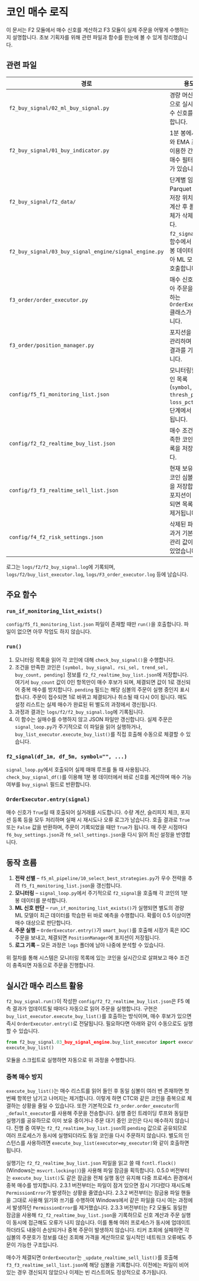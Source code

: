 # 코인 매수 로직

이 문서는 F2 모듈에서 매수 신호를 계산하고 F3 모듈이 실제 주문을
어떻게 수행하는지 설명합니다. 초보 기획자를 위해 관련 파일과
함수를 한눈에 볼 수 있게 정리했습니다.

## 관련 파일

| 경로 | 용도 |
| --- | --- |
| `f2_buy_signal/02_ml_buy_signal.py` | 경량 머신러닝으로 실시간 매수 신호를 판단합니다. |
| `f2_buy_signal/01_buy_indicator.py` | 1분 봉에서 RSI와 EMA 조건을 이용한 간단한 매수 필터 함수가 있습니다. |
| `f2_buy_signal/f2_data/` | 단계별 임시 Parquet 파일 저장 위치. 신호 계산 후 폴더 전체가 삭제됩니다. |
| `f2_buy_signal/03_buy_signal_engine/signal_engine.py` | `f2_signal()` 함수에서 1분 봉 데이터를 받아 ML 모델을 호출합니다. |
| `f3_order/order_executor.py` | 매수 신호를 받아 주문을 실행하는 `OrderExecutor` 클래스가 있습니다. |
| `f3_order/position_manager.py` | 포지션을 저장·관리하며 주문 결과를 기록합니다. |
| `config/f5_f1_monitoring_list.json` | 모니터링할 코인 목록(`symbol`, `thresh_pct`, `loss_pct`). F5 단계에서 생성됩니다. |
| `config/f2_f2_realtime_buy_list.json` | 매수 조건을 만족한 코인의 목록을 저장합니다. |
| `config/f3_f3_realtime_sell_list.json` | 현재 보유 중인 코인 심볼 목록을 저장합니다. 포지션이 정리되면 목록에서 제거됩니다. |
| `config/f4_f2_risk_settings.json` | 삭제된 파일로, 과거 기본 위험 관리 값이 들어 있었습니다. |

로그는 `logs/f2/f2_buy_signal.log`에 기록되며,
`logs/f2/buy_list_executor.log`, `logs/F3_order_executor.log` 등에 남습니다.

## 주요 함수

### `run_if_monitoring_list_exists()`
`config/f5_f1_monitoring_list.json` 파일이 존재할 때만 `run()`을 호출합니다.
파일이 없으면 아무 작업도 하지 않습니다.

### `run()`
1. 모니터링 목록을 읽어 각 코인에 대해 `check_buy_signal()`을 수행합니다.
2. 조건을 만족한 코인은 `[symbol, buy_signal, rsi_sel, trend_sel, buy_count,
   pending]` 정보를 `f2_f2_realtime_buy_list.json`에 저장합니다. 여기서
  ``buy_count`` 값이 0인 항목만이 매수 후보가 되며, 체결되면 값이 1로
  갱신되어 중복 매수를 방지합니다. ``pending`` 필드는 해당 심볼의 주문이
  실행 중인지 표시합니다. 주문이 접수되면 1로 바뀌고 체결되거나 취소될 때
  다시 0이 됩니다. 매도 설정 리스트는 실제 매수가 완료된 뒤 별도의 과정에서
  갱신됩니다.
3. 과정과 결과는 `logs/f2/f2_buy_signal.log`에 기록됩니다.
4. 이 함수는 실매수를 수행하지 않고 JSON 파일만 갱신합니다. 실제 주문은
   `signal_loop.py`가 주기적으로 이 파일을 읽어 실행하거나,
   `buy_list_executor.execute_buy_list()`를 직접 호출해 수동으로 체결할 수
   있습니다.

### `f2_signal(df_1m, df_5m, symbol="", ...)`
`signal_loop.py`에서 호출되어 실제 매매 루프를 돌 때 사용됩니다.
`check_buy_signal_df()`를 이용해 1분 봉 데이터에서 바로 신호를 계산하며
매수 가능 여부를 `buy_signal` 필드로 반환합니다.

### `OrderExecutor.entry(signal)`
매수 신호가 `True`일 때 호출되어 실거래를 시도합니다.
수량 계산, 슬리피지 체크, 포지션 등록 등을 모두 처리하며
실패 시 재시도나 오류 로그가 남습니다. 호출 결과로 `True` 또는 `False`
값을 반환하며, 주문이 기록되었을 때만 `True`가 됩니다.
매 주문 시점마다 `f6_buy_settings.json`과 `f6_sell_settings.json`을 다시
읽어 최신 설정을 반영합니다.

## 동작 흐름

1. **전략 선별** – `f5_ml_pipeline/10_select_best_strategies.py`가
   우수 전략을 추려 `f5_f1_monitoring_list.json`을 갱신합니다.
2. **모니터링** – `signal_loop.py`에서 주기적으로 `f2_signal`을 호출해
   각 코인의 1분 봉 데이터를 분석합니다.
3. **ML 신호 판단** – `run_if_monitoring_list_exists()`가 실행되면
   별도의 경량 ML 모델이 최근 데이터를 학습한 뒤 바로 예측을 수행합니다.
   확률이 0.5 이상이면 매수 대상으로 판단합니다.
4. **주문 실행** – `OrderExecutor.entry()`가 `smart_buy()`를 호출해
   시장가 혹은 IOC 주문을 보내고, 체결되면 `PositionManager`에
   포지션이 저장됩니다.
5. **로그 기록** – 모든 과정은 `logs` 폴더에 남아 나중에 분석할 수 있습니다.

위 절차를 통해 시스템은 모니터링 목록에 있는 코인을 실시간으로 살펴보고
매수 조건이 충족되면 자동으로 주문을 진행합니다.

## 실시간 매수 리스트 활용

`f2_buy_signal.run()`이 작성한 `config/f2_f2_realtime_buy_list.json`은
F5 예측 결과가 업데이트될 때마다 자동으로 읽어 주문을 실행합니다. 구현은
`buy_list_executor.execute_buy_list()`를 호출하는 방식이며, 매수 후보가 있으면
즉시 `OrderExecutor.entry()`로 전달됩니다. 필요하다면 아래와 같이 수동으로도
실행할 수 있습니다.

```python
from f2_buy_signal.03_buy_signal_engine.buy_list_executor import execute_buy_list
execute_buy_list()
```

모듈을 스크립트로 실행하면 자동으로 위 과정을 수행합니다.

### 중복 매수 방지

`execute_buy_list()`는 매수 리스트를 읽어 들인 후 동일 심볼이 여러 번 존재하면 첫 번째 항목만 남기고 나머지는 제거합니다. 이렇게 하면 CTC와 같은 코인을 중복으로 체결하는 상황을 줄일 수 있습니다.
또한 기본적으로 `f3_order.order_executor`의 `_default_executor`를 사용해 주문을
전송합니다. 실행 중인 트레이딩 루프와 동일한 실행기를 공유하므로 이미 보유 중이거나
주문 대기 중인 코인은 다시 매수하지 않습니다. 진행 중 여부는
`f2_f2_realtime_buy_list.json`의 ``pending`` 값으로 공유되므로 여러 프로세스가
동시에 실행되더라도 동일 코인을 다시 주문하지 않습니다. 별도의 인스턴스를
사용하려면 `execute_buy_list(executor=my_executor)`와 같이 호출하면 됩니다.

실행기는 `f2_f2_realtime_buy_list.json` 파일을 읽고 쓸 때
`fcntl.flock()`(Windows는 `msvcrt.locking()`)을 사용해 파일 잠금을 획득합니다.
0.5.0 버전부터는 `execute_buy_list()`도 같은 잠금을 전체 실행 동안 유지해
다중 프로세스 환경에서 중복 매수를 방지합니다.
2.3.1 버전부터는 파일이 잠겨 있으면 잠시 기다렸다 재시도해
`PermissionError`가 발생하는 상황을 줄였습니다.
2.3.2 버전부터는 잠금용 파일 핸들을 그대로 사용해 읽기와 쓰기를
수행하여 Windows에서 같은 파일을 다시 여는 과정에서 발생하던
`PermissionError`를 제거했습니다.
2.3.3 버전부터는 F2 모듈도 동일한 잠금을 사용해 `f2_f2_realtime_buy_list.json`을
 기록하므로 신호 계산과 주문 실행이 동시에 접근해도 오류가 나지 않습니다.
이를 통해 여러 프로세스가 동시에 업데이트하더라도 내용이 손상되거나 중복 주문이
발생하지 않습니다.
티커 조회에 실패하면 각 심볼의 주문호가 정보를 대신 조회해 가격을 계산하므로
일시적인 네트워크 오류에도 주문이 가능한 구조입니다.

매수가 체결되면 `OrderExecutor`는 `_update_realtime_sell_list()`를 호출해
`f3_f3_realtime_sell_list.json`에 해당 심볼을 기록합니다. 이전에는 파일이 비어
있는 경우 갱신되지 않았으나 이제는 빈 리스트여도 정상적으로 추가됩니다.
